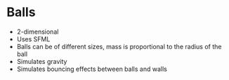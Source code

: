# Balls
* 2-dimensional
* Uses SFML
* Balls can be of different sizes, mass is proportional to the radius of the ball
* Simulates gravity
* Simulates bouncing effects between balls and walls
